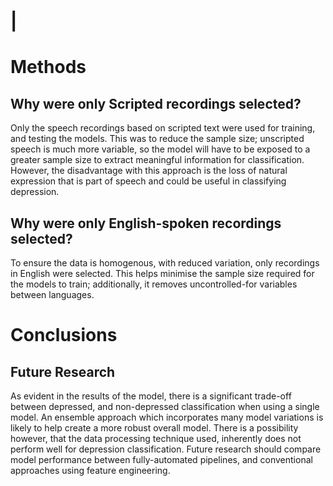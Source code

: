 # |


# Methods
## Why were only Scripted recordings selected?
Only the speech recordings based on scripted text were used for training, and testing the models. This was to reduce the sample size; unscripted speech is much more variable, so the model will have to be exposed to a greater sample size to extract meaningful information for classification. However, the disadvantage with this approach is the loss of natural expression that is part of speech and could be useful in classifying depression.

## Why were only English-spoken recordings selected?
To ensure the data is homogenous, with reduced variation, only recordings in English were selected. This helps minimise the sample size required for the models to train; additionally, it removes uncontrolled-for variables between languages.

# Conclusions
## Future Research
As evident in the results of the model, there is a significant trade-off between depressed, and non-depressed classification when using a single model. An ensemble approach which incorporates many model variations is likely to help create a more robust overall model. There is a possibility however, that the data processing technique used, inherently does not perform well for depression classification. Future research should compare model performance between fully-automated pipelines, and conventional approaches using feature engineering.





